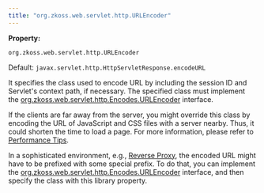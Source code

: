 ```yaml
---
title: "org.zkoss.web.servlet.http.URLEncoder"
---
```


**Property:**

`org.zkoss.web.servlet.http.URLEncoder`

Default: `javax.servlet.http.HttpServletResponse.encodeURL`

It specifies the class used to encode URL by including the session ID
and Servlet's context path, if necessary. The specified class must
implement the
[org.zkoss.web.servlet.http.Encodes.URLEncoder](https://www.zkoss.org/javadoc/latest/zk/org/zkoss/web/servlet/http/Encodes/URLEncoder.html)
interface.

If the clients are far away from the server, you might override this
class by encoding the URL of JavaScript and CSS files with a server
nearby. Thus, it could shorten the time to load a page. For more
information, please refer to [Performance Tips]({{site.baseurl}}/zk_dev_ref/performance_tips/load_javascript_and_css_from_server_nearby).

In a sophisticated environment, e.g., [Reverse Proxy](http://en.wikipedia.org/wiki/Reverse_proxy), the encoded URL
might have to be prefixed with some special prefix. To do that, you can
implement the
[org.zkoss.web.servlet.http.Encodes.URLEncoder](https://www.zkoss.org/javadoc/latest/zk/org/zkoss/web/servlet/http/Encodes/URLEncoder.html)
interface, and then specify the class with this library property.
